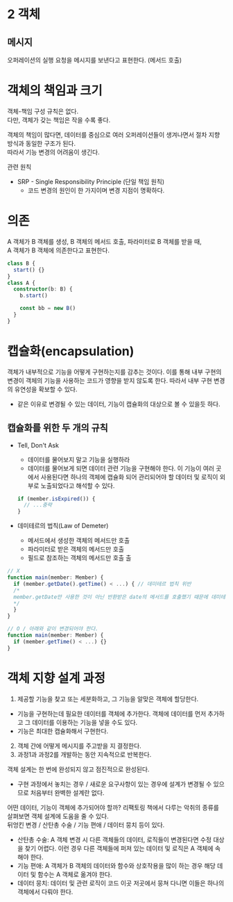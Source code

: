 # 2 객체

## 메시지

오퍼레이션의 실행 요청을 메시지를 보낸다고 표현한다. (메서드 호출)

# 객체의 책임과 크기

객체-책임 구성 규칙은 없다.  
다만, 객체가 갖는 책임은 작을 수록 좋다.

객체의 책임이 많다면, 데이터를 중심으로 여러 오퍼레이션들이 생겨나면서 절차 지향 방식과 동일한 구조가 된다.  
따라서 기능 변경의 어려움이 생긴다.

관련 원칙

- SRP - Single Responsibility Principle (단일 책임 원칙)
  - 코드 변경의 원인이 한 가지이며 변경 지점이 명확하다.

# 의존

A 객체가 B 객체를 생성, B 객체의 메서드 호출, 파라미터로 B 객체를 받을 때,  
A 객체가 B 객체에 의존한다고 표현한다.

```typescript
class B {
  start() {}
}
class A {
  constructor(b: B) {
    b.start()

    const bb = new B()
  }
}
```

# 캡슐화(encapsulation)

객체가 내부적으로 기능을 어떻게 구현하는지를 감추는 것이다.
이를 통해 내부 구현의 변경이 객체의 기능을 사용하는 코드가 영향을 받지 않도록 한다.
따라서 내부 구현 변경의 유연성을 확보할 수 있다.

- 같은 이유로 변경될 수 있는 데이터, 기능이 캡슐화의 대상으로 볼 수 있을듯 하다.

## 캡슐화를 위한 두 개의 규칙

- Tell, Don't Ask

  - 데이터를 물어보지 말고 기능을 실행하라
  - 데이터를 물어보게 되면 데이터 관련 기능을 구현해야 한다. 이 기능이 여러 곳에서 사용된다면 하나의 객체에 캡슐화 되어 관리되어야 할 데이터 및 로직이 외부로 노출되었다고 해석할 수 있다.

  ```typescript
  if (member.isExpired()) {
    // ...중략
  }
  ```

- 데미테르의 법칙(Law of Demeter)
  - 메서드에서 생성한 객체의 메서드만 호출
  - 파라미터로 받은 객체의 메서드만 호출
  - 필드로 참조하는 객체의 메서드만 호출
    출

```typescript
// X
function main(member: Member) {
  if (member.getDate().getTime() < ...) { // 데미테르 법칙 위반
  /*
  member.getDate만 사용한 것이 아닌 반환받은 date의 메서드를 호출했기 때문에 데미테르 법칙 위반이다.
  */
  }
}

// O / 아래와 같이 변경되어야 한다.
function main(member: Member) {
  if (member.getTime() < ...) {}
}

```

# 객체 지향 설계 과정

1. 제공할 기능을 찾고 또는 세분화하고, 그 기능을 알맞은 객체에 할당한다.

- 기능을 구현하는데 필요한 데이터를 객체에 추가한다. 객체에 데이터를 먼저 추가하고 그 데이터를 이용하는 기능을 넣을 수도 있다.
- 기능은 최대한 캡슐화해서 구현한다.

2. 객체 간에 어떻게 메시지를 주고받을 지 결정한다.
3. 과정1과 과정2를 개발하는 동안 지속적으로 반복한다.

객체 설계는 한 번에 완성되지 않고 점진적으로 완성된다.

- 구현 과정에서 놓치는 경우 / 새로운 요구사항이 있는 경우에 설계가 변경될 수 있으므로 처음부터 완벽한 설계란 없다.

어떤 데이터, 기능이 객체에 추가되어야 할까?
리팩토링 책에서 다루는 악취의 종류를 살펴보면 객체 설계에 도움을 줄 수 있다.  
뒤엉킨 변경 / 산탄총 수술 / 기능 편애 / 데이터 뭉치 등이 있다.

- 산탄총 수술: A 객체 변경 시 다른 객체들의 데이터, 로직들이 변경된다면 수정 대상을 찾기 어렵다. 이런 경우 다른 객체들에 퍼져 있는 데이터 및 로직은 A 객체에 속해야 한다.
- 기능 편애: A 객체가 B 객체의 데이터와 함수와 상호작용을 많이 하는 경우 해당 데이터 및 함수는 A 객체로 옮겨야 한다.
- 데이터 뭉치: 데이터 및 관련 로직이 코드 이곳 저곳에서 뭉쳐 다니면 이들은 하나의 객체에서 다뤄야 한다.
